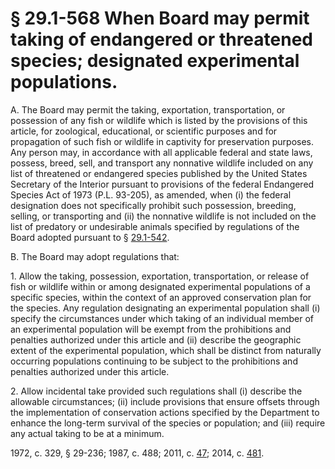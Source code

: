 # § 29.1-568 When Board may permit taking of endangered or threatened species; designated experimental populations.

<p>A. The Board may permit the taking, exportation, transportation, or possession of any fish or wildlife which is listed by the provisions of this article, for zoological, educational, or scientific purposes and for propagation of such fish or wildlife in captivity for preservation purposes. Any person may, in accordance with all applicable federal and state laws, possess, breed, sell, and transport any nonnative wildlife included on any list of threatened or endangered species published by the United States Secretary of the Interior pursuant to provisions of the federal Endangered Species Act of 1973 (P.L. 93-205), as amended, when (i) the federal designation does not specifically prohibit such possession, breeding, selling, or transporting and (ii) the nonnative wildlife is not included on the list of predatory or undesirable animals specified by regulations of the Board adopted pursuant to § <a href='http://law.lis.virginia.gov/vacode/29.1-542/'>29.1-542</a>.</p><p>B. The Board may adopt regulations that:</p><p>1. Allow the taking, possession, exportation, transportation, or release of fish or wildlife within or among designated experimental populations of a specific species, within the context of an approved conservation plan for the species. Any regulation designating an experimental population shall (i) specify the circumstances under which taking of an individual member of an experimental population will be exempt from the prohibitions and penalties authorized under this article and (ii) describe the geographic extent of the experimental population, which shall be distinct from naturally occurring populations continuing to be subject to the prohibitions and penalties authorized under this article.</p><p>2. Allow incidental take provided such regulations shall (i) describe the allowable circumstances; (ii) include provisions that ensure offsets through the implementation of conservation actions specified by the Department to enhance the long-term survival of the species or population; and (iii) require any actual taking to be at a minimum.</p><p>1972, c. 329, § 29-236; 1987, c. 488; 2011, c. <a href='http://lis.virginia.gov/cgi-bin/legp604.exe?111+ful+CHAP0047'>47</a>; 2014, c. <a href='http://lis.virginia.gov/cgi-bin/legp604.exe?141+ful+CHAP0481'>481</a>.</p>